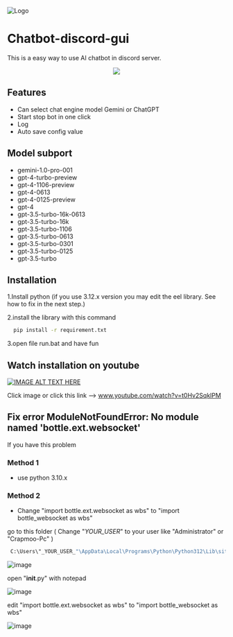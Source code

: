 
![Logo](https://cdn.discordapp.com/attachments/1169126665935405126/1220334063626358814/logo.png?ex=660e8fa9&is=65fc1aa9&hm=bddc97c91b2fc5adb823b62d6ea8627037f91dd50f025c255a399046f9e8da1f&)


# Chatbot-discord-gui 

This is a easy way to use AI chatbot in discord server.



<div align="center">
    <img src="https://cdn.discordapp.com/attachments/1169126665935405126/1220337452020138096/image.png?ex=660e92d1&is=65fc1dd1&hm=ff53eb3172b42014f1c9d3c08589be7ebfcc20c578bdd93069d420356d5e8cf6&">
</div>


## Features

- Can select chat engine model Gemini or ChatGPT
- Start stop bot in one click
- Log
- Auto save config value

##  Model subport

- gemini-1.0-pro-001
- gpt-4-turbo-preview
- gpt-4-1106-preview
- gpt-4-0613
- gpt-4-0125-preview
- gpt-4
- gpt-3.5-turbo-16k-0613
- gpt-3.5-turbo-16k
- gpt-3.5-turbo-1106
- gpt-3.5-turbo-0613
- gpt-3.5-turbo-0301
- gpt-3.5-turbo-0125
- gpt-3.5-turbo


## Installation


1.Install python (if you use 3.12.x version you may edit the eel library. See how to fix in the next step.)

2.install the library with this command

```bash
  pip install -r requirement.txt
```
3.open file run.bat and have fun


## Watch installation on youtube 
[![IMAGE ALT TEXT HERE](https://img.youtube.com/vi/t0Hv2SqklPM/0.jpg)](https://www.youtube.com/watch?v=t0Hv2SqklPM)

Click image or click this link --> www.youtube.com/watch?v=t0Hv2SqklPM
## Fix error ModuleNotFoundError: No module named 'bottle.ext.websocket'

</details>
 If you have this problem 

### Method 1
- use python 3.10.x

### Method 2
- Change "import bottle.ext.websocket as wbs"  to  "import bottle_websocket as wbs"
  
go to this folder ( Change "_YOUR_USER_" to your user like "Administrator" or "Crapmoo-Pc" )
```bash
 C:\Users\"_YOUR_USER_"\AppData\Local\Programs\Python\Python312\Lib\site-packages\eel
```
![image](https://cdn.discordapp.com/attachments/1169126665935405126/1220347422904029194/image.png?ex=660e9c1a&is=65fc271a&hm=0deeb783c8d5b1c18b7c52d0d6b5d9c94f0c3b700018a00d8f1153e3bfe51212&)


 open "__init__.py" with notepad
 
![image](https://cdn.discordapp.com/attachments/1169126665935405126/1220349069004640317/image.png?ex=660e9da3&is=65fc28a3&hm=2c87ff3ac7ed57e9054f557398d93c8c48733ffb76f9468ba8ecadd5f86451f4&)


 edit "import bottle.ext.websocket as wbs"  to  "import bottle_websocket as wbs"

![image](https://cdn.discordapp.com/attachments/1169126665935405126/1220349159685750854/image.png?ex=660e9db8&is=65fc28b8&hm=613efa62e8a75168c843da981e33ee323a7eb536587a6334ffe5eff67f234bd0&)



